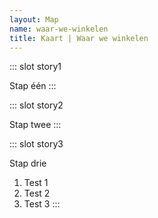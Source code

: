 ```yaml
---
layout: Map
name: waar-we-winkelen
title: Kaart | Waar we winkelen
---
```


<waar-we-winkelen-Circles />

::: slot story1
<div class="story-location" data-layer="hoi1" data-zoom="10.145" data-center="5.409483,52.330209"></div>
Stap één
:::

::: slot story2
<div class="story-location" data-layer="hoi2" data-zoom="10.685" data-center="5.730761,52.331724"></div>
Stap twee
:::

::: slot story3
 <div class="story-location" data-layer="hoi3" data-zoom="15.416" data-center="5.461707,52.294641"></div>
Stap drie

1. Test 1
2. Test 2
3. Test 3
:::